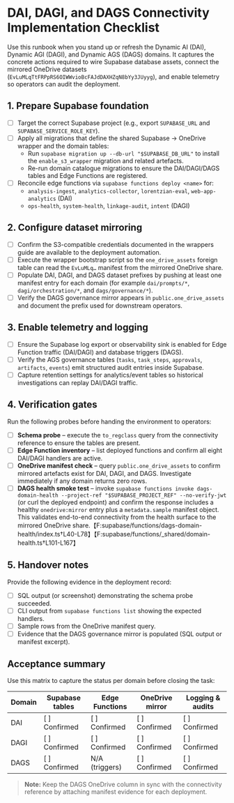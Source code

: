# DAI, DAGI, and DAGS Connectivity Implementation Checklist

Use this runbook when you stand up or refresh the Dynamic AI (DAI), Dynamic AGI (DAGI),
and Dynamic AGS (DAGS) domains. It captures the concrete actions required to
wire Supabase database assets, connect the mirrored OneDrive datasets
(`EvLuMLqTtFRPpRS6OIWWvioBcFAJdDAXHZqN8bYy3JUyyg`), and enable telemetry so
operators can audit the deployment.

## 1. Prepare Supabase foundation

- [ ] Target the correct Supabase project (e.g., export `SUPABASE_URL` and
      `SUPABASE_SERVICE_ROLE_KEY`).
- [ ] Apply all migrations that define the shared Supabase → OneDrive wrapper and
      the domain tables:
  - Run `supabase migration up --db-url "$SUPABASE_DB_URL"` to install the
    `enable_s3_wrapper` migration and related artefacts.
  - Re-run domain catalogue migrations to ensure the DAI/DAGI/DAGS tables and
    Edge Functions are registered.
- [ ] Reconcile edge functions via `supabase functions deploy <name>` for:
  - `analysis-ingest`, `analytics-collector`, `lorentzian-eval`,
    `web-app-analytics` (DAI)
  - `ops-health`, `system-health`, `linkage-audit`, `intent` (DAGI)

## 2. Configure dataset mirroring

- [ ] Confirm the S3-compatible credentials documented in the wrappers guide are
      available to the deployment automation.
- [ ] Execute the wrapper bootstrap script so the `one_drive_assets` foreign
      table can read the `EvLuMLq…` manifest from the mirrored OneDrive share.
- [ ] Populate DAI, DAGI, and DAGS dataset prefixes by pushing at least one
      manifest entry for each domain (for example `dai/prompts/*`,
      `dagi/orchestration/*`, and `dags/governance/*`).
- [ ] Verify the DAGS governance mirror appears in `public.one_drive_assets`
      and document the prefix used for downstream operators.

## 3. Enable telemetry and logging

- [ ] Ensure the Supabase log export or observability sink is enabled for Edge
      Function traffic (DAI/DAGI) and database triggers (DAGS).
- [ ] Verify the AGS governance tables (`tasks`, `task_steps`, `approvals`,
      `artifacts`, `events`) emit structured audit entries inside Supabase.
- [ ] Capture retention settings for analytics/event tables so historical
      investigations can replay DAI/DAGI traffic.

## 4. Verification gates

Run the following probes before handing the environment to operators:

- [ ] **Schema probe** – execute the `to_regclass` query from the connectivity
      reference to ensure the tables are present.
- [ ] **Edge Function inventory** – list deployed functions and confirm all
      eight DAI/DAGI handlers are active.
- [ ] **OneDrive manifest check** – query `public.one_drive_assets` to confirm
      mirrored artefacts exist for DAI, DAGI, and DAGS. Investigate immediately
      if any domain returns zero rows.
- [ ] **DAGS health smoke test** – invoke `supabase functions invoke
      dags-domain-health --project-ref "$SUPABASE_PROJECT_REF" --no-verify-jwt`
      (or curl the deployed endpoint) and confirm the response includes a
      healthy `onedrive:mirror` entry plus a `metadata.sample` manifest object.
      This validates end-to-end connectivity from the health surface to the
      mirrored OneDrive share.【F:supabase/functions/dags-domain-health/index.ts†L40-L78】【F:supabase/functions/_shared/domain-health.ts†L101-L167】

## 5. Handover notes

Provide the following evidence in the deployment record:

- [ ] SQL output (or screenshot) demonstrating the schema probe succeeded.
- [ ] CLI output from `supabase functions list` showing the expected handlers.
- [ ] Sample rows from the OneDrive manifest query.
- [ ] Evidence that the DAGS governance mirror is populated (SQL output or
      manifest excerpt).

## Acceptance summary

Use this matrix to capture the status per domain before closing the task:

| Domain | Supabase tables | Edge Functions | OneDrive mirror | Logging & audits |
| ------ | ---------------- | -------------- | --------------- | ---------------- |
| DAI    | [ ] Confirmed    | [ ] Confirmed  | [ ] Confirmed   | [ ] Confirmed    |
| DAGI   | [ ] Confirmed    | [ ] Confirmed  | [ ] Confirmed   | [ ] Confirmed    |
| DAGS   | [ ] Confirmed    | N/A (triggers) | [ ] Confirmed   | [ ] Confirmed    |

> **Note:** Keep the DAGS OneDrive column in sync with the connectivity
> reference by attaching manifest evidence for each deployment.

